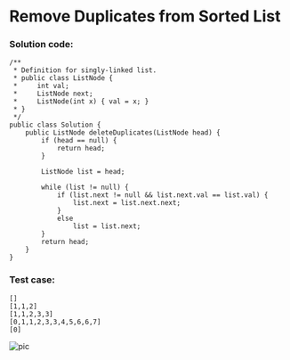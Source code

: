 # Remove Duplicates from Sorted List
### Solution code:
```
/**
 * Definition for singly-linked list.
 * public class ListNode {
 *     int val;
 *     ListNode next;
 *     ListNode(int x) { val = x; }
 * }
 */
public class Solution {
    public ListNode deleteDuplicates(ListNode head) {
        if (head == null) {
            return head;
        }
        
        ListNode list = head;
        
        while (list != null) {
            if (list.next != null && list.next.val == list.val) {
                list.next = list.next.next;
            }
            else
                list = list.next;
        }
        return head;
    }
}
```

### Test case:
```
[]
[1,1,2]
[1,1,2,3,3]
[0,1,1,2,3,3,4,5,6,6,7]
[0]
```

![pic](https://github.com/hpnhxxwn/cs501/blob/master/week1/%E5%B1%8F%E5%B9%95%E5%BF%AB%E7%85%A7%202017-06-04%20%E4%B8%8B%E5%8D%884.47.46.png?raw=true)
